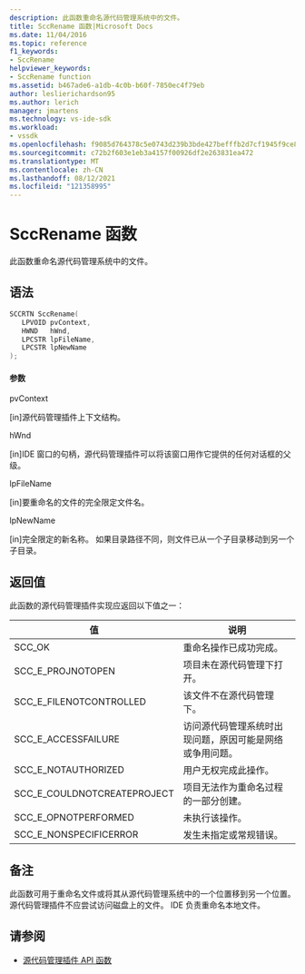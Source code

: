 ```yaml
---
description: 此函数重命名源代码管理系统中的文件。
title: SccRename 函数|Microsoft Docs
ms.date: 11/04/2016
ms.topic: reference
f1_keywords:
- SccRename
helpviewer_keywords:
- SccRename function
ms.assetid: b467ade6-a1db-4c0b-b60f-7850ec4f79eb
author: leslierichardson95
ms.author: lerich
manager: jmartens
ms.technology: vs-ide-sdk
ms.workload:
- vssdk
ms.openlocfilehash: f9085d764378c5e0743d239b3bde427befffb2d7cf1945f9ce8fa054ea780af4
ms.sourcegitcommit: c72b2f603e1eb3a4157f00926df2e263831ea472
ms.translationtype: MT
ms.contentlocale: zh-CN
ms.lasthandoff: 08/12/2021
ms.locfileid: "121358995"
---
```

# <a name="sccrename-function"></a>SccRename 函数
此函数重命名源代码管理系统中的文件。

## <a name="syntax"></a>语法

```cpp
SCCRTN SccRename(
   LPVOID pvContext,
   HWND   hWnd,
   LPCSTR lpFileName,
   LPCSTR lpNewName
);
```

#### <a name="parameters"></a>参数
 pvContext

[in]源代码管理插件上下文结构。

 hWnd

[in]IDE 窗口的句柄，源代码管理插件可以将该窗口用作它提供的任何对话框的父级。

 lpFileName

[in]要重命名的文件的完全限定文件名。

 lpNewName

[in]完全限定的新名称。 如果目录路径不同，则文件已从一个子目录移动到另一个子目录。

## <a name="return-value"></a>返回值
 此函数的源代码管理插件实现应返回以下值之一：

|值|说明|
|-----------|-----------------|
|SCC_OK|重命名操作已成功完成。|
|SCC_E_PROJNOTOPEN|项目未在源代码管理下打开。|
|SCC_E_FILENOTCONTROLLED|该文件不在源代码管理下。|
|SCC_E_ACCESSFAILURE|访问源代码管理系统时出现问题，原因可能是网络或争用问题。|
|SCC_E_NOTAUTHORIZED|用户无权完成此操作。|
|SCC_E_COULDNOTCREATEPROJECT|项目无法作为重命名过程的一部分创建。|
|SCC_E_OPNOTPERFORMED|未执行该操作。|
|SCC_E_NONSPECIFICERROR|发生未指定或常规错误。|

## <a name="remarks"></a>备注
 此函数可用于重命名文件或将其从源代码管理系统中的一个位置移到另一个位置。 源代码管理插件不应尝试访问磁盘上的文件。 IDE 负责重命名本地文件。

## <a name="see-also"></a>请参阅
- [源代码管理插件 API 函数](../extensibility/source-control-plug-in-api-functions.md)
